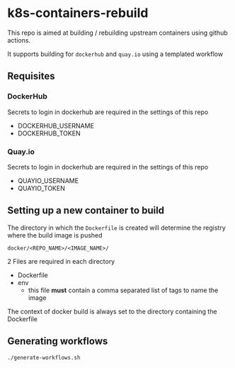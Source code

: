 # k8s-containers-rebuild

This repo is aimed at building / rebuilding upstream containers using github actions. 

It supports building for `dockerhub` and `quay.io` using a templated workflow

## Requisites

### DockerHub

Secrets to login in dockerhub are required in the settings of this repo

* DOCKERHUB_USERNAME
* DOCKERHUB_TOKEN

### Quay.io

Secrets to login in dockerhub are required in the settings of this repo

* QUAYIO_USERNAME
* QUAYIO_TOKEN

## Setting up a new container to build

The directory in which the `Dockerfile` is created will determine the registry where the build image is pushed

`docker/<REPO_NAME>/<IMAGE_NAME>/`

2 Files are required in each directory 
* Dockerfile
* env
  * this file **must** contain a comma separated list of tags to name the image

The context of docker build is always set to the directory containing the Dockerfile

## Generating workflows

`./generate-workflows.sh`
